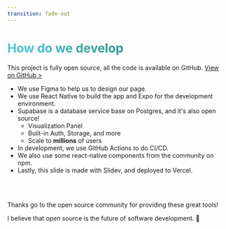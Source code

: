 ```yaml
---
transition: fade-out
---
```


# How do we develop

This project is fully open source, all the code is available on GitHub. [View on GitHub >](https://github.com/xiaodong2008/mvpa60)

<v-clicks depth="2">

- We use Figma to help us to design our page.
- We use React Native to build the app and Expo for the development environment.
- Supabase is a database service base on Postgres, and it's also open source!
  - Visualization Panel
  - Bulit-in Auth, Storage, and more
  - Scale to **millions** of users
- In development, we use GitHub Actions to do CI/CD.
- We also use some react-native components from the community on npm.
- Lastly, this slide is made with Slidev, and deployed to Vercel.

</v-clicks>

<br>
<br>

<v-click>

Thanks go to the open source community for providing these great tools!

I believe that open source is the future of software development. 🥰

</v-click>

<style>
h1 {
  background-color: #2B90B6;
  background-image: linear-gradient(45deg, #4EC5D4 10%, #146b4c 90%);
  background-size: 100%;
  -webkit-background-clip: text;
  -moz-background-clip: text;
  -webkit-text-fill-color: transparent;
  -moz-text-fill-color: transparent;
}
</style>
